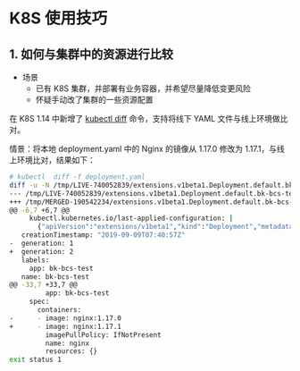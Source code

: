 # K8S 使用技巧

## 1. 如何与集群中的资源进行比较
- 场景
    + 已有 K8S 集群，并部署有业务容器，并希望尽量降低变更风险
    + 怀疑手动改了集群的一些资源配置

在 K8S 1.14 中新增了 [kubectl diff](https://kubernetes.io/docs/concepts/overview/working-with-objects/object-management/#declarative-object-configuration) 命令，支持将线下 YAML 文件与线上环境做比对。  

情景：将本地 deployment.yaml 中的 Nginx 的镜像从 1.17.0 修改为 1.17.1，与线上环境比对，结果如下：

```bash
# kubectl  diff -f deployment.yaml
diff -u -N /tmp/LIVE-740052839/extensions.v1beta1.Deployment.default.bk-bcs-test /tmp/MERGED-190542234/extensions.v1beta1.Deployment.default.bk-bcs-test
--- /tmp/LIVE-740052839/extensions.v1beta1.Deployment.default.bk-bcs-test       2019-09-09 16:11:26.933501898 +0800
+++ /tmp/MERGED-190542234/extensions.v1beta1.Deployment.default.bk-bcs-test     2019-09-09 16:11:26.940501902 +0800
@@ -6,7 +6,7 @@
     kubectl.kubernetes.io/last-applied-configuration: |
       {"apiVersion":"extensions/v1beta1","kind":"Deployment","metadata":{"annotations":{},"name":"bk-bcs-test","namespace":"default"},"spec":{"template":{"metadata":{"labels":{"app":"bk-bcs-test"}},"spec":{"containers":[{"image":"nginx:1.17.0","name":"nginx"}]}}}}
   creationTimestamp: "2019-09-09T07:40:57Z"
-  generation: 1
+  generation: 2
   labels:
     app: bk-bcs-test
   name: bk-bcs-test
@@ -33,7 +33,7 @@
         app: bk-bcs-test
     spec:
       containers:
-      - image: nginx:1.17.0
+      - image: nginx:1.17.1
         imagePullPolicy: IfNotPresent
         name: nginx
         resources: {}
exit status 1
```
